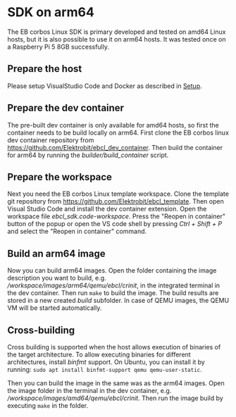 # SDK on arm64

The EB corbos Linux SDK is primary developed and tested on amd64 Linux hosts,
but it is also possible to use it on arm64 hosts.
It was tested once on a Raspberry Pi 5 8GB successfully.

## Prepare the host

Please setup VisualStudio Code and Docker as described in [Setup](setup.md).

## Prepare the dev container

The pre-built dev container is only available for amd64 hosts,
so first the container needs to be build locally on arm64.
First clone the EB corbos linux dev container repository from https://github.com/Elektrobit/ebcl_dev_container.
Then build the container for arm64 by running the _builder/build_container_ script.

## Prepare the workspace

Next you need the EB corbos Linux template workspace.
Clone the template git repository from https://github.com/Elektrobit/ebcl_template.
Then open Visual Studio Code and install the dev container extension.
Open the workspace file _ebcl_sdk.code-workspace_.
Press the "Reopen in container" button of the popup
or open the VS code shell by pressing _Ctrl + Shift + P_
and select the "Reopen in container" command.

## Build an arm64 image

Now you can build arm64 images.
Open the folder containing the image description you want to build,
e.g. _/workspace/images/arm64/qemu/ebcl/crinit_,
in the integrated terminal in the dev container.
Then run `make` to build the image.
The build results are stored in a new created _build_ subfolder.
In case of QEMU images, the QEMU VM will be started automatically.

## Cross-building

Cross building is supported when the host allows execution of binaries of the target architecture.
To allow executing binaries for different architectures, install _binfmt_ support.
On Ubuntu, you can install it by running: `sudo apt install binfmt-support qemu qemu-user-static`.

Then you can build the image in the same was as the arm64 images.
Open the image folder in the terminal in the dev container,
e.g. _/workspace/images/amd64/qemu/ebcl/crinit_.
Then run the image build by executing `make` in the folder.
